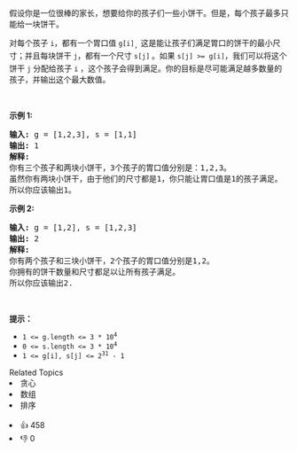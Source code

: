 <p>假设你是一位很棒的家长，想要给你的孩子们一些小饼干。但是，每个孩子最多只能给一块饼干。</p>

<p>对每个孩子 <code>i</code>，都有一个胃口值 <code>g[i]</code><sub>，</sub>这是能让孩子们满足胃口的饼干的最小尺寸；并且每块饼干 <code>j</code>，都有一个尺寸 <code>s[j]</code><sub> </sub>。如果 <code>s[j] >= g[i]</code>，我们可以将这个饼干 <code>j</code> 分配给孩子 <code>i</code> ，这个孩子会得到满足。你的目标是尽可能满足越多数量的孩子，并输出这个最大数值。</p>
 

<p><strong>示例 1:</strong></p>

<pre>
<strong>输入:</strong> g = [1,2,3], s = [1,1]
<strong>输出:</strong> 1
<strong>解释:</strong> 
你有三个孩子和两块小饼干，3个孩子的胃口值分别是：1,2,3。
虽然你有两块小饼干，由于他们的尺寸都是1，你只能让胃口值是1的孩子满足。
所以你应该输出1。
</pre>

<p><strong>示例 2:</strong></p>

<pre>
<strong>输入:</strong> g = [1,2], s = [1,2,3]
<strong>输出:</strong> 2
<strong>解释:</strong> 
你有两个孩子和三块小饼干，2个孩子的胃口值分别是1,2。
你拥有的饼干数量和尺寸都足以让所有孩子满足。
所以你应该输出2.
</pre>

<p> </p>

<p><strong>提示：</strong></p>

<ul>
	<li><code>1 <= g.length <= 3 * 10<sup>4</sup></code></li>
	<li><code>0 <= s.length <= 3 * 10<sup>4</sup></code></li>
	<li><code>1 <= g[i], s[j] <= 2<sup>31</sup> - 1</code></li>
</ul>
<div><div>Related Topics</div><div><li>贪心</li><li>数组</li><li>排序</li></div></div><br><div><li>👍 458</li><li>👎 0</li></div>